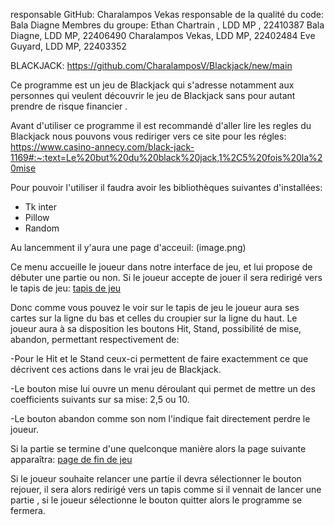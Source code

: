 responsable GitHub: Charalampos Vekas
responsable de la qualité du code: Bala Diagne
Membres du groupe:
Ethan Chartrain , LDD MP , 22410387
Bala Diagne, LDD MP, 22406490
Charalampos Vekas, LDD MP, 22402484
Eve Guyard, LDD MP, 22403352

BLACKJACK: https://github.com/CharalamposV/Blackjack/new/main

Ce programme est un jeu de Blackjack qui s'adresse notamment aux personnes qui veulent découvrir le jeu de Blackjack sans pour autant prendre de risque financier .

Avant d'utiliser ce programme il est recommandé d'aller lire les regles du Blackjack nous pouvons vous rediriger vers ce site pour les régles:
https://www.casino-annecy.com/black-jack-1169#:~:text=Le%20but%20du%20black%20jack,1%2C5%20fois%20la%20mise

Pour pouvoir l'utiliser il faudra avoir les bibliothèques suivantes d'installées:
- Tk inter
- Pillow
- Random

Au lancemment il y'aura une page d'acceuil:
(image.png)

Ce menu accueille le joueur dans notre interface de jeu, et lui propose de débuter une partie ou non. 
Si le joueur accepte de jouer il sera redirigé vers le tapis de jeu:
[tapis de jeu](image-2.png)

Donc comme vous pouvez le voir sur le tapis de jeu le joueur aura ses cartes sur la ligne du bas et celles du croupier sur la ligne du haut.
Le joueur aura à sa disposition les boutons Hit, Stand, possibilité de mise, abandon, permettant respectivement de:

-Pour le Hit et le Stand ceux-ci permettent de faire exactemment ce que décrivent ces actions dans le vrai jeu de Blackjack.

-Le bouton mise lui ouvre un menu déroulant qui permet de mettre un des coefficients suivants sur sa mise: 2,5 ou 10.

-Le bouton abandon comme son nom l'indique fait directement perdre le joueur.

Si la partie se termine d'une quelconque manière alors la page suivante apparaîtra:
[page de fin de jeu](image-3.png)

Si le joueur souhaite relancer une partie il devra sélectionner le bouton rejouer, il sera alors redirigé vers un tapis comme si il vennait de lancer une partie
, si le joueur sélectionne le bouton quitter alors le programme se fermera.



